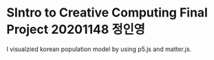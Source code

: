 # SIntro to Creative Computing Final Project 20201148 정인영
I visualzied korean population model by using p5.js and matter.js. 
